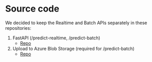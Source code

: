# Source code

We decided to keep the Realtime and Batch APIs separately in these repositories:

1. FastAPI (/predict-realtime, /predict-batch)
    - [Repo](https://github.com/4-carrillo/serve_lightgbm_model_exo_azure)
2. Upload to Azure Blob Storage (required for /predict-batch)
    - [Repo](https://github.com/4-carrillo/upload_to_blob)